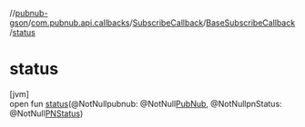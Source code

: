 //[pubnub-gson](../../../../index.md)/[com.pubnub.api.callbacks](../../index.md)/[SubscribeCallback](../index.md)/[BaseSubscribeCallback](index.md)/[status](status.md)

# status

[jvm]\
open fun [status](status.md)(@NotNullpubnub: @NotNull[PubNub](../../../com.pubnub.api/-pub-nub/index.md), @NotNullpnStatus: @NotNull[PNStatus](../../../../../pubnub-core/pubnub-core-api/pubnub-core-api/com.pubnub.api.models.consumer/-p-n-status/index.md))
